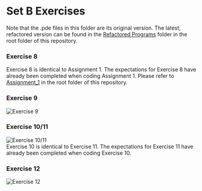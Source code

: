 # Set B Exercises
Note that the .pde files in this folder are its original version. The latest, refactored version can be found in the [Refactored Programs](https://github.com/michael-lam8/Processing/tree/master/Refactored%20Programs) folder in the root folder of this repository.  
### Exercise 8
Exercise 8 is identical to Assignment 1. The expectations for Exercise 8 have already been completed when coding Assignment 1. Please refer to [Assignment_1](https://github.com/michael-lam8/Processing/tree/master/Assignment_1) in the root folder of this repository.
### Exercise 9
![Exercise 9](https://i.imgur.com/zByUG1g.png)
### Exercise 10/11
![Exercise 10/11](https://i.imgur.com/LlJ3jDw.png)  
Exercise 10 is identical to Exercise 11. The expectations for Exercise 11 have already been completed when coding Exercise 10.
### Exercise 12
![Exercise 12](https://i.imgur.com/ExnaUNV.png)
